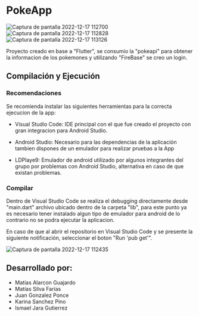 # PokeApp
![Captura de pantalla 2022-12-17 112700](https://user-images.githubusercontent.com/71953963/208246781-c248c9f0-6741-4d68-ae0a-f647bdc55c4e.png)![Captura de pantalla 2022-12-17 112828](https://user-images.githubusercontent.com/71953963/208246845-b4df8165-2ce0-4f81-b88a-a7898eabff61.png)![Captura de pantalla 2022-12-17 113126](https://user-images.githubusercontent.com/71953963/208246979-290c0fbb-e3b0-4c37-a2c5-5358fde1670f.png)

Proyecto creado en base a "Flutter", se consumio la "pokeapi" para obtener la informacion de los pokemones y utilizando "FireBase" se creo un login.

## Compilación y Ejecución

### Recomendaciones 

Se recomienda instalar las siguientes herramientas para la correcta ejecucion de la app:

- Visual Studio Code: IDE principal con el que fue creado el proyecto con gran integracion para Android Studio.

- Android Studio: Necesario para las dependencias de la aplicación tambien dispones de un emulador para realizar pruebas a la App

- LDPlaye9: Emulador de android utilizado por algunos integrantes del grupo por problemas con Android Studio, alternativa en caso de que existan problemas.

### Compilar

Dentro de Visual Studio Code se realiza el debugging directamente desde "main.dart" archivo ubicado dentro de la carpeta "lib", para este punto ya es necesario tener instalado algun tipo de emulador para android de lo contrario no se podra ejecutar la aplicacion.

En caso de que al abrir el repositorio en Visual Studio Code y se presente la siguiente notificación, seleccionar el boton "Run 'pub get'".

![Captura de pantalla 2022-12-17 112435](https://user-images.githubusercontent.com/71953963/208246680-1558666b-5f44-4ed9-b64c-cc27b2af964a.png)

## Desarrollado por:

- Matías Alarcon Guajardo
- Matías Silva Farías
- Juan Gonzalez Ponce
- Karina Sanchez Pino
- Ismael Jara Gutierrez
